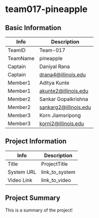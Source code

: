 # team017-pineapple

## Basic Information

|   Info      |        Description     |
| ----------- | ---------------------- |
| TeamID      |        Team-017        |
| TeamName    |         pineapple      |
| Captain     |       Daniyal Rana     |
| Captain     |  drana4@illinois.edu   |
| Member1     |        Aditya Kunte    |
| Member1     |   akunte2@illinois.edu |
| Member2     |   Sankar Gopalkrishna  |
| Member2     |  sankarg2@illinois.edu |
| Member3     |    Korn Jiamsripong    |
| Member3     |    kornj2@illinois.edu |

## Project Information

|   Info      |        Description     |
| ----------- | ---------------------- |
|  Title      |       ProjectTitle     |
| System URL  |      link_to_system    |
| Video Link  |      link_to_video     |

## Project Summary

This is a summary of the project!
